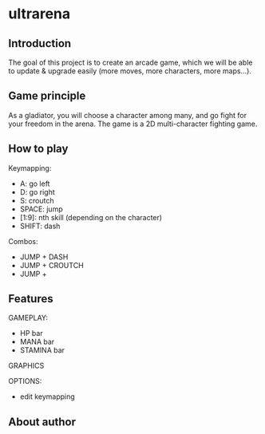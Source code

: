 # ultrarena

## Introduction
The goal of this project is to create an arcade game, which we will be able to update & upgrade easily (more moves, more characters, more maps...).

## Game principle
As a gladiator, you will choose a character among many, and go fight for your freedom in the arena.
The game is a 2D multi-character fighting game.

## How to play
Keymapping:
- A: go left
- D: go right
- S: croutch
- SPACE: jump
- [1:9]: nth skill (depending on the character)
- SHIFT: dash

Combos:
- JUMP + DASH
- JUMP + CROUTCH
- JUMP + 

## Features
GAMEPLAY:
- HP bar
- MANA bar
- STAMINA bar


GRAPHICS


OPTIONS:
- edit keymapping


## About author
